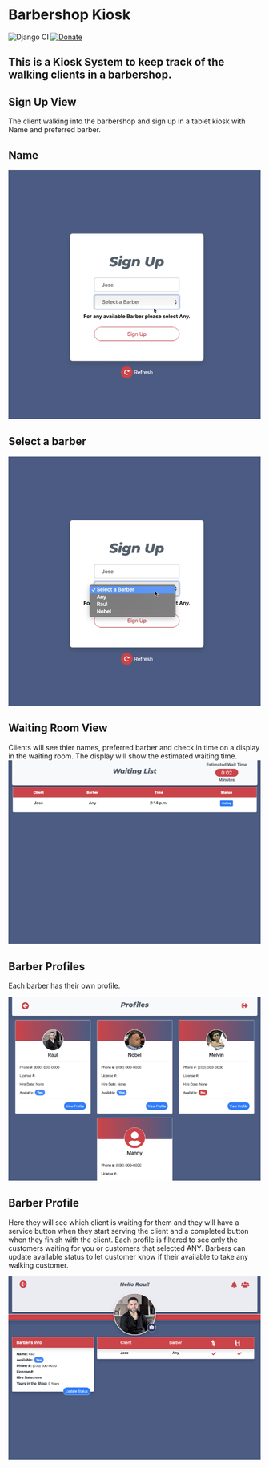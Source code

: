 # Barbershop Kiosk

![Django CI](https://github.com/jimenezraul/Barbershop-kiosk/workflows/Django%20CI/badge.svg)
[![Donate](https://img.shields.io/badge/Donate-PayPal-blue.svg)](https://www.paypal.com/cgi-bin/webscr?cmd=_s-xclick&hosted_button_id=NQ2SVQY2JE4K6&source=url)

## This is a Kiosk System to keep track of the walking clients in a barbershop.

## Sign Up View

The client walking into the barbershop and sign up in a tablet kiosk with Name and preferred barber.

## Name

![Image description](SignUp.png)

## Select a barber

![Image description](Select_a_barber.png)

## Waiting Room View

Clients will see thier names, preferred barber and check in time on a display in the waiting room. The display will show the estimated waiting time.
![Image description](Waitinglist.png)

## Barber Profiles

Each barber has their own profile.

![Image description](barber_profiles.png)

## Barber Profile

Here they will see which client is waiting for them and they will have a service button when they start serving the client and a completed button when they finish with the client. Each profile is filtered to see only the customers waiting for you or customers that selected ANY. Barbers can update available status to let customer know if their available to take any walking customer.

![Image description](Barber_Profile.png)
